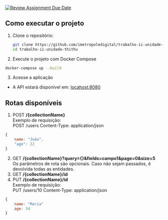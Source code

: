 [![Review Assignment Due Date](https://classroom.github.com/assets/deadline-readme-button-22041afd0340ce965d47ae6ef1cefeee28c7c493a6346c4f15d667ab976d596c.svg)](https://classroom.github.com/a/ori1I0wD)

## Como executar o projeto

1. Clone o repositório:
   ```bash
   git clone https://github.com/imetropoledigital/trabalho-ii-unidade-thithu
   cd trabalho-ii-unidade-thithu
   ```
2. Execute o projeto com Docker Compose

```bash
docker-compose up --build
```

3. Acesse a aplicação
- A API estará disponível em: <a href="http://localhost:8080/">locahost:8080</a>

## Rotas disponíveis
1. POST <strong>/{collectionName}</strong> </br>
Exemplo de requisição: </br>
POST /users
Content-Type: application/json
```javascript
{
	name: "João",
	"age": 22
}
```
2. GET <strong>/{collectionName}?query={}&fields=campo1&page=0&size=5</strong> </br>
Os parâmetros de rota são opcionais. Caso não sejam passados, é devolvida todas as entidades.
3. GET <strong>/{collectionName}/id</strong> </br>
4. PUT <strong>/{collectionName}/id</strong> </br>
Exemplo de requisição: </br>
PUT /users/10
Content-Type: application/json
```javascript
{
	name: "Maria"
	age: 34
}
```